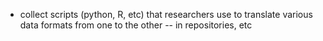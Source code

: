 - collect scripts (python, R, etc) that researchers use to translate various data formats from one to the other -- in repositories, etc 


